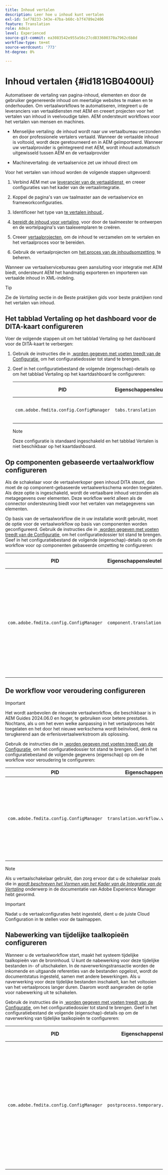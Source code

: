 ```yaml
---
title: Inhoud vertalen
description: Leer hoe u inhoud kunt vertalen
exl-id: 5af78233-343e-47ba-b60c-b7f4789e2406
feature: Translation
role: Admin
level: Experienced
source-git-commit: ea3083542e955a56c27cd833600370a7962c6b8d
workflow-type: tm+mt
source-wordcount: '773'
ht-degree: 0%

---
```


# Inhoud vertalen {#id181GB0400UI}

Automatiseer de vertaling van pagina-inhoud, elementen en door de gebruiker gegenereerde inhoud om meertalige websites te maken en te onderhouden. Om vertaalworkflows te automatiseren, integreert u de leveranciers van vertaaldiensten met AEM en creeert projecten voor het vertalen van inhoud in veelvoudige talen. AEM ondersteunt workflows voor het vertalen van mensen en machines.

- Menselijke vertaling: de inhoud wordt naar uw vertaalbureau verzonden en door professionele vertalers vertaald. Wanneer de vertaalde inhoud is voltooid, wordt deze geretourneerd en in AEM geïmporteerd. Wanneer uw vertaalprovider is geïntegreerd met AEM, wordt inhoud automatisch uitgewisseld tussen AEM en de vertaalprovider

- Machinevertaling: de vertaalservice zet uw inhoud direct om


Voor het vertalen van inhoud worden de volgende stappen uitgevoerd:

1. Verbind AEM met uw [&#x200B; leverancier van de vertaaldienst &#x200B;](https://experienceleague.adobe.com/docs/experience-manager-cloud-service/sites/administering/reusing-content/translation/integration-framework.html?lang=nl-NL) en creeer configuraties van het kader van de vertaalintegratie.

1. Koppel de pagina&#39;s van uw taalmaster aan de vertaalservice en frameworkconfiguraties.

1. Identificeer het type van [&#x200B; te vertalen inhoud &#x200B;](https://experienceleague.adobe.com/docs/experience-manager-cloud-service/sites/administering/reusing-content/translation/rules.html?lang=nl-NL).

1. [&#x200B; bereidt de inhoud voor vertaling &#x200B;](https://experienceleague.adobe.com/docs/experience-manager-cloud-service/sites/administering/reusing-content/translation/preparation.html?lang=nl-NL) voor door de taalmeester te ontwerpen en de wortelpagina&#39;s van taalexemplaren te creëren.

1. Creeer [&#x200B; vertaalprojecten &#x200B;](https://experienceleague.adobe.com/docs/experience-manager-cloud-service/sites/administering/reusing-content/translation/managing-projects.html?lang=nl-NL) om de inhoud te verzamelen om te vertalen en het vertaalproces voor te bereiden.

1. Gebruik de vertaalprojecten om [&#x200B; het proces van de inhoudsomzetting &#x200B;](https://experienceleague.adobe.com/docs/experience-manager-cloud-service/sites/administering/reusing-content/translation/managing-projects.html?lang=nl-NL) te beheren.


Wanneer uw vertaalservicebureau geen aansluiting voor integratie met AEM biedt, ondersteunt AEM het handmatig exporteren en importeren van vertaalde inhoud in XML-indeling.

>[!TIP]
>
> Zie de *Vertaling* sectie in de Beste praktijken gids voor beste praktijken rond het vertalen van inhoud.

## Het tabblad Vertaling op het dashboard voor de DITA-kaart configureren

Voer de volgende stappen uit om het tabblad Vertaling op het dashboard voor de DITA-kaart te verbergen:

1. Gebruik de instructies die in [&#x200B; worden gegeven met voeten treedt van de Configuratie &#x200B;](download-install-additional-config-override.md#) om het configuratiedossier tot stand te brengen.
1. Geef in het configuratiebestand de volgende \(eigenschap\)-details op om het tabblad Vertaling op het kaartdashboard te configureren:

   | PID | Eigenschappensleutel | Waarde van eigenschap |
   |---|------------|--------------|
   | `com.adobe.fmdita.config.ConfigManager` | `tabs.translation` | Boolean \( true/ false\).<br> **Standaardwaarde**: `true` |

   >[!NOTE]
   >
   > Deze configuratie is standaard ingeschakeld en het tabblad Vertalen is niet beschikbaar op het kaartdashboard.


## Op componenten gebaseerde vertaalworkflow configureren

Als de schakelaar voor de vertaalverkoper geen inhoud DITA steunt, dan moet de op component-gebaseerde vertaalwerkschema worden toegelaten. Als deze optie is ingeschakeld, wordt de vertaalbare inhoud verzonden als metagegevens over elementen. Deze workflow werkt alleen als de connector ondersteuning biedt voor het vertalen van metagegevens van elementen.

Op basis van de vertaalworkflow die in uw installatie wordt gebruikt, moet de optie voor de vertaalworkflow op basis van componenten worden geconfigureerd. Gebruik de instructies die in [&#x200B; worden gegeven met voeten treedt van de Configuratie &#x200B;](download-install-additional-config-override.md#) om het configuratiedossier tot stand te brengen. Geef in het configuratiebestand de volgende \(eigenschap\)-details op om de workflow voor op componenten gebaseerde omzetting te configureren:

| PID | Eigenschappensleutel | Waarde van eigenschap |
|---|------------|--------------|
| `com.adobe.fmdita.config.ConfigManager` | `component.translation` | Boolean: <br> -   Als u menselijke vertaling gebruikt, dan *maak* \ ( `false` onbruikbaar \) de **op component-Gebaseerde optie van het Vertaalwerkschema**. <br> -   Als u machinevertaling gebruikt, dan *laat \ ( `true` \)* toe de **op component-Gebaseerde optie van het Vertaalwerkschema**. |



## De workflow voor veroudering configureren

>[!IMPORTANT]
>
> Het wordt aanbevolen de nieuwste vertaalworkflow, die beschikbaar is in AEM Guides 2024.06.0 en hoger, te gebruiken voor betere prestaties. Nochtans, als u om het even welke aanpassing in het vertaalproces hebt toegelaten en het door het nieuwe werkschema wordt beïnvloed, denk na terugkerend aan de erfenisvertaalwerkstroom als oplossing.

Gebruik de instructies die in [&#x200B; worden gegeven met voeten treedt van de Configuratie &#x200B;](download-install-additional-config-override.md#) om het configuratiedossier tot stand te brengen. Geef in het configuratiebestand de volgende gegevens (eigenschap) op om de workflow voor veroudering te configureren:


| PID | Eigenschappensleutel | Waarde van eigenschap |
|---|------------|--------------|
| `com.adobe.fmdita.config.ConfigManager` | `translation.workflow.version.legacy` | Van Boole: <br> - als u het recentste vertaalwerkschema gebruikt, dan *maak* \ ( `false` onbruikbaar \) **de oudere vertaalwerkstroom van de Looppas** optie.  <br> -   Als u de erfenisvertaling gebruikt, dan *laat \ ( `true` \)* toe de **optie van het de erfenisvertaalwerkschema van de Looppas**. <br> **Standaardwaarde**: vals |




>[!NOTE]
>
> Als u vertaalschakelaar gebruikt, dan zorg ervoor dat u de schakelaar zoals die in *[wordt beschreven het Vormen van het Kader van de Integratie van de Vertaling &#x200B;](https://experienceleague.adobe.com/docs/experience-manager-cloud-service/sites/administering/reusing-content/translation/integration-framework.html?lang=nl-NL)* onderwerp in de documentatie van Adobe Experience Manager hebt gevormd.

>[!IMPORTANT]
>
> Nadat u de vertaalconfiguraties hebt ingesteld, dient u de juiste Cloud Configuration in te stellen voor de taalmappen.

## Nabewerking van tijdelijke taalkopieën configureren

Wanneer u de vertaalworkflow start, maakt het systeem tijdelijke taalkopieën van de broninhoud. U kunt de nabewerking voor deze tijdelijke bestanden in- of uitschakelen. In de naverwerkingstransactie worden de inkomende en uitgaande referenties van de bestanden opgelost, wordt de documentstatus ingesteld, samen met andere bewerkingen. Als u naverwerking voor deze tijdelijke bestanden inschakelt, kan het voltooien van het vertaalproces langer duren. Daarom wordt aangeraden de optie voor nabewerking uit te schakelen.

Gebruik de instructies die in [&#x200B; worden gegeven met voeten treedt van de Configuratie &#x200B;](download-install-additional-config-override.md#) om het configuratiedossier tot stand te brengen. Geef in het configuratiebestand de volgende \(eigenschap\)-details op om de naverwerking van tijdelijke taalkopieën te configureren:

| PID | Eigenschappensleutel | Waarde van eigenschap |
|---|------------|--------------|
| `com.adobe.fmdita.config.ConfigManager` | `postprocess.temporary.langcopies` | Boolean: <br> -   Als u niet de post-verwerkingsverrichting op de tijdelijke dossiers wilt in werking stellen, dan *maak* \ ( vals \) onbruikbaar de **de taalexemplaren van het na-proces** optie.<br> -   Als u de post-verwerkingsverrichting op de tijdelijke dossiers wilt in werking stellen, dan *laat* \ ( waar \) toe **de taalexemplaren van het na-proces** optie.<br> **Standaardwaarde**: vals |

